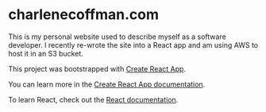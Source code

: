 # charlenecoffman.com

This is my personal website used to describe myself as a software developer. I recently re-wrote the site into a React app and am using AWS to host it in an S3 bucket.


This project was bootstrapped with [Create React App](https://github.com/facebook/create-react-app).

You can learn more in the [Create React App documentation](https://facebook.github.io/create-react-app/docs/getting-started).

To learn React, check out the [React documentation](https://reactjs.org/).
